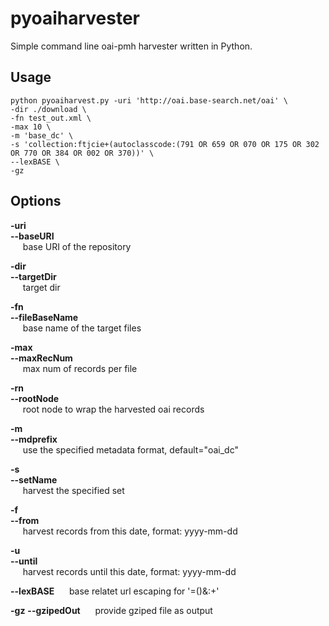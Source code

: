 pyoaiharvester
==============

Simple command line oai-pmh harvester written in Python.

Usage
-----

```
python pyoaiharvest.py -uri 'http://oai.base-search.net/oai' \
-dir ./download \
-fn test_out.xml \
-max 10 \
-m 'base_dc' \
-s 'collection:ftjcie+(autoclasscode:(791 OR 659 OR 070 OR 175 OR 302 OR 770 OR 384 OR 002 OR 370))' \
--lexBASE \
-gz
```

Options
-----  

**-uri**  
**--baseURI**  
&nbsp;&nbsp;&nbsp;&nbsp; base URI of the repository  

**-dir**  
**--targetDir**  
&nbsp;&nbsp;&nbsp;&nbsp; target dir

**-fn**  
**--fileBaseName**  
&nbsp;&nbsp;&nbsp;&nbsp; base name of the target files 

**-max**  
**--maxRecNum**  
&nbsp;&nbsp;&nbsp;&nbsp; max num of records per file

**-rn**  
**--rootNode**  
&nbsp;&nbsp;&nbsp;&nbsp; root node to wrap the harvested oai records

**-m**  
**--mdprefix**  
&nbsp;&nbsp;&nbsp;&nbsp; use the specified metadata format, default="oai_dc"   

**-s**  
**--setName**  
&nbsp;&nbsp;&nbsp;&nbsp; harvest the specified set  

**-f**  
**--from**  
&nbsp;&nbsp;&nbsp;&nbsp; harvest records from this date, format: yyyy-mm-dd  

**-u**  
**--until**  
&nbsp;&nbsp;&nbsp;&nbsp; harvest records until this date, format: yyyy-mm-dd

**--lexBASE**
&nbsp;&nbsp;&nbsp;&nbsp; base relatet url escaping for '=()&:+'

**-gz**
**--gzipedOut**
&nbsp;&nbsp;&nbsp;&nbsp; provide gziped file as output